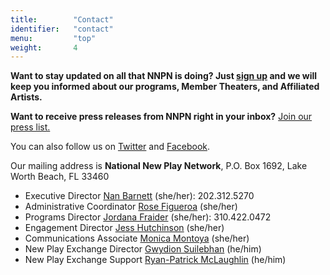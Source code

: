 ```yaml
---
title:        "Contact"
identifier:   "contact"
menu:         "top"
weight:       4
---
```


**Want to stay updated on all that NNPN is doing? Just [sign up](//eepurl.com/dDpGvT) and we will keep you informed about our programs,  Member Theaters, and Affiliated Artists.**

**Want to receive press releases from NNPN right in your inbox?** [Join our press list.](http://eepurl.com/begCw9)

You can also follow us on [Twitter](//twitter.com/#!/NewPlayNetwork) and [Facebook](//www.facebook.com/pages/national-new-play-network/105667195944).

Our mailing address is **National New Play Network**, P.O. Box 1692, Lake Worth Beach, FL 33460

- Executive Director [Nan Barnett](mailto:nan@nnpn.org) (she/her): 202.312.5270
- Administrative Coordinator [Rose Figueroa](mailto:rose@nnpn.org) (she/her)
- Programs Director [Jordana Fraider](mailto:jordana@nnpn.org) (she/her): 310.422.0472
- Engagement Director [Jess Hutchinson](mailto:jess@nnpn.org) (she/her)
- Communications Associate [Monica Montoya](mailto:monica@nnpn.org) (she/her)
- New Play Exchange Director [Gwydion Suilebhan](mailto:gwydion@nnpn.org) (he/him)
- New Play Exchange Support [Ryan-Patrick McLaughlin](mailto:support@nnpn.org) (he/him)
